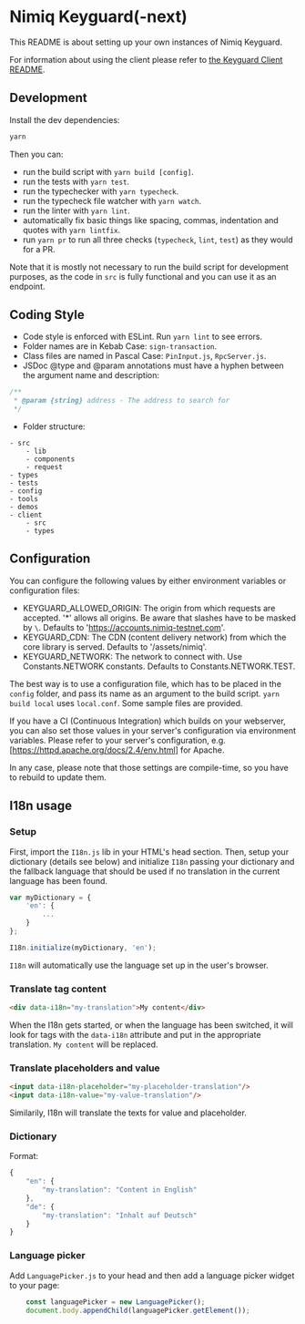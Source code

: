 # Nimiq Keyguard(-next)

This README is about setting up your own instances of Nimiq Keyguard.

For information about using the client please refer to
[the Keyguard Client README](https://github.com/nimiq/keyguard-next/tree/master/client/README.md).

## Development

Install the dev dependencies:

```sh
yarn
```

Then you can:

- run the build script with `yarn build [config]`.
- run the tests with `yarn test`.
- run the typechecker with `yarn typecheck`.
- run the typecheck file watcher with `yarn watch`.
- run the linter with `yarn lint`.
- automatically fix basic things like spacing, commas, indentation and quotes
  with `yarn lintfix`.
- run `yarn pr` to run all three checks (`typecheck`, `lint`, `test`) as they
  would for a PR.

Note that it is mostly not necessary to run the build script for development purposes, as the code in `src` is fully functional and you can use it as an endpoint.

## Coding Style

- Code style is enforced with ESLint. Run `yarn lint` to see errors.
- Folder names are in Kebab Case: `sign-transaction`.
- Class files are named in Pascal Case: `PinInput.js`, `RpcServer.js`.
- JSDoc @type and @param annotations must have a hyphen between the argument name
  and description:

```javascript
/**
 * @param {string} address - The address to search for
 */
```

- Folder structure:

```text
- src
    - lib
    - components
    - request
- types
- tests
- config
- tools
- demos
- client
    - src
    - types
```

## Configuration

You can configure the following values by either environment variables or configuration files:
- KEYGUARD_ALLOWED_ORIGIN: The origin from which requests are accepted. '*' allows all origins. Be aware that slashes have to be masked by `\`. Defaults to 'https://accounts.nimiq-testnet.com'.
- KEYGUARD_CDN: The CDN (content delivery network) from which the core library is served. Defaults to '/assets/nimiq'.
- KEYGUARD_NETWORK: The network to connect with. Use Constants.NETWORK constants. Defaults to Constants.NETWORK.TEST.

The best way is to use a configuration file, which has to be placed in the `config` folder, and pass its name as an argument to the build script. `yarn build local` uses `local.conf`. Some sample files are provided.

If you have a CI (Continuous Integration) which builds on your webserver, you can also set those values in your server's configuration via environment variables. Please refer to your server's configuration, e.g. [https://httpd.apache.org/docs/2.4/env.html] for Apache.

In any case, please note that those settings are compile-time, so you have to rebuild to update them.

## I18n usage

### Setup

First, import the `I18n.js` lib in your HTML's head section. Then, setup your
dictionary (details see below) and  initialize `I18n` passing your dictionary
and the fallback language that should be used if no translation in the current
language has been found.

```javascript
var myDictionary = {
    'en': {
        ...
    }
};

I18n.initialize(myDictionary, 'en');
```

`I18n` will automatically use the language set up in the user's browser.

### Translate tag content

```html
<div data-i18n="my-translation">My content</div>
```

When the I18n gets started, or when the language has been switched, it will look
for tags with the `data-i18n` attribute and put in the appropriate translation.
`My content` will be replaced.

### Translate placeholders and value

```html
<input data-i18n-placeholder="my-placeholder-translation"/>
<input data-i18n-value="my-value-translation"/>
```

Similarily, I18n will translate the texts for value and placeholder.

### Dictionary

Format:

```javascript
{
    "en": {
        "my-translation": "Content in English"
    },
    "de": {
        "my-translation": "Inhalt auf Deutsch"
    }
}
```

### Language picker

Add `LanguagePicker.js` to your head and then add a language picker widget to your
page:

```javascript
    const languagePicker = new LanguagePicker();
    document.body.appendChild(languagePicker.getElement());
```
